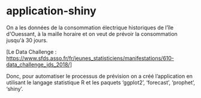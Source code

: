 # application-shiny
On a les données de la consommation électrique historiques de l’île d'Ouessant, à la maille horaire et on veut de prévoir la consommation jusqu'à 30 jours.  

[Le Data Challenge : https://www.sfds.asso.fr/fr/jeunes_statisticiens/manifestations/610-data_challenge_jds_2018/]  

Donc, pour automatiser le processus de prévision on a créé l’application en utilisant le langage statistique R et les paquets ‘ggplot2’, ‘forecast’, ‘prophet’, ‘shiny’.

